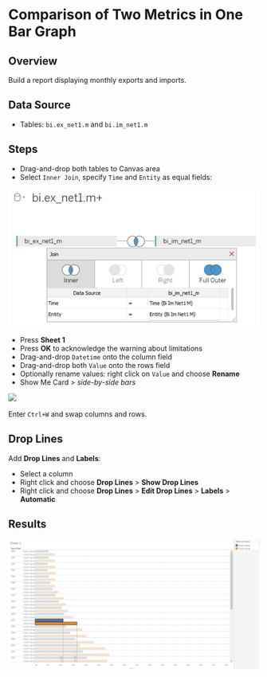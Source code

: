 # Comparison of Two Metrics in One Bar Graph

## Overview

Build a report displaying monthly exports and imports.

## Data Source

- Tables: `bi.ex_net1.m` and `bi.im_net1.m`

## Steps

- Drag-and-drop both tables to Canvas area
- Select `Inner Join`, specify `Time` and `Entity` as equal fields:

![](../images/join_inner.png)

- Press **Sheet 1**
- Press **OK** to acknowledge the warning about limitations
- Drag-and-drop `Datetime` onto the column field
- Drag-and-drop both `Value` onto the rows field
- Optionally rename values: right click on `Value` and choose **Rename**
- Show Me Card > _side-by-side bars_

![](../images/bars.png)

Enter `Ctrl+W` and swap columns and rows.

## Drop Lines

Add **Drop Lines** and **Labels**:

- Select a column
- Right click and choose **Drop Lines** > **Show Drop Lines**
- Right click and choose **Drop Lines** > **Edit Drop Lines** > **Labels** > **Automatic**

## Results

![](../images/sswap.png)
